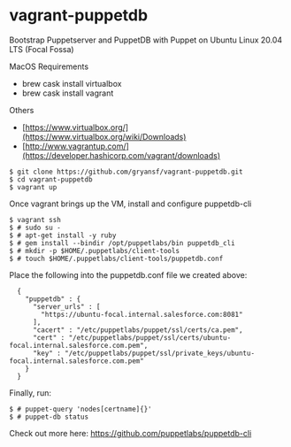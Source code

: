 # vagrant-puppetdb
Bootstrap Puppetserver and PuppetDB with Puppet on Ubuntu Linux 20.04 LTS (Focal Fossa) 

MacOS Requirements
- brew cask install virtualbox
- brew cask install vagrant

Others
- [https://www.virtualbox.org/](https://www.virtualbox.org/wiki/Downloads)
- [http://www.vagrantup.com/](https://developer.hashicorp.com/vagrant/downloads)

```
$ git clone https://github.com/gryansf/vagrant-puppetdb.git
$ cd vagrant-puppetdb
$ vagrant up
```
Once vagrant brings up the VM, install and configure puppetdb-cli 
```
$ vagrant ssh
$ # sudo su -
$ # apt-get install -y ruby
$ # gem install --bindir /opt/puppetlabs/bin puppetdb_cli
$ # mkdir -p $HOME/.puppetlabs/client-tools
$ # touch $HOME/.puppetlabs/client-tools/puppetdb.conf
```

Place the following into the puppetdb.conf file we created above:
```
  {
    "puppetdb" : {
      "server_urls" : [
        "https://ubuntu-focal.internal.salesforce.com:8081"
      ],
      "cacert" : "/etc/puppetlabs/puppet/ssl/certs/ca.pem",
      "cert" : "/etc/puppetlabs/puppet/ssl/certs/ubuntu-focal.internal.salesforce.com.pem",
      "key" : "/etc/puppetlabs/puppet/ssl/private_keys/ubuntu-focal.internal.salesforce.com.pem"
    }
  }
```
Finally, run:
```
$ # puppet-query 'nodes[certname]{}'
$ # puppet-db status
```
Check out more here: https://github.com/puppetlabs/puppetdb-cli
